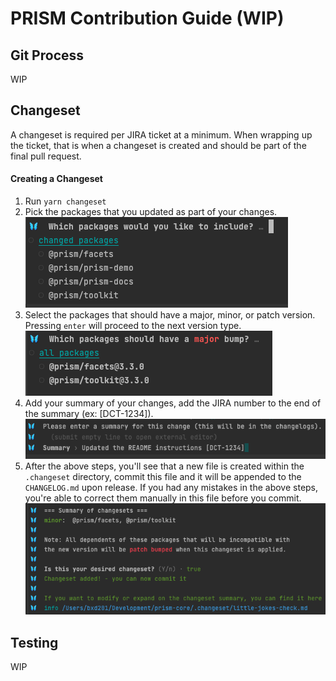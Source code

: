 # PRISM Contribution Guide (WIP)

## Git Process

WIP

## Changeset

A changeset is required per JIRA ticket at a minimum. When wrapping up the ticket, that is when a changeset is created
and should be part of the final pull request.

#### Creating a Changeset

1. Run `yarn changeset`
2. Pick the packages that you updated as part of your changes.<br />![Step 2](docs/images/changeset-step-1.png)
3. Select the packages that should have a major, minor, or patch version. Pressing `enter` will proceed to the next version type.<br />![Step 2](docs/images/changeset-step-2.png)
4. Add your summary of your changes, add the JIRA number to the end of the summary (ex: [DCT-1234]).<br />![Step 3](docs/images/changeset-step-3.png)
5. After the above steps, you'll see that a new file is created within the `.changeset` directory, commit this file and it will be appended to the `CHANGELOG.md` upon release.
   If you had any mistakes in the above steps, you're able to correct them manually in this file before you commit.<br />![Step 4](docs/images/changeset-step-4.png)

## Testing

WIP
